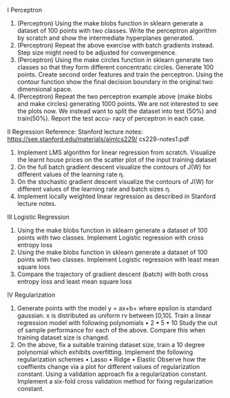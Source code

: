 I Perceptron
1. (Perceptron) Using the make blobs function in sklearn generate a dataset of 100
points with two classes. Write the perceptron algorithm by scratch and show
the intermediate hyperplanes generated.
2. (Perceptron) Repeat the above exercise with batch gradients instead. Step size
might need to be adjusted for convergenence.
3. (Perceptron) Using the make circles function in sklearn generate two classes
so that they form different concentratic circles. Generate 100 points. Create
second order features and train the perceptron. Using the contour function
show the final decision boundary in the original two dimensional space.
4. (Perceptron) Repeat the two perceptron example above (make blobs and make circles)
generating 1000 points. We are not interested to see the plots now. We instead
want to split the dataset into test (50%) and train(50%). Report the test accu-
racy of perceptron in each case.

  
II Regression
Reference: Stanford lecture notes: https://see.stanford.edu/materials/aimlcs229/
cs229-notes1.pdf
1. Implement LMS algorithm for linear regression from scratch. Visualize the
learnt house prices on the scatter plot of the input training dataset
2. On the full batch gradient descent visualize the contours of J(W) for different
values of the learning rate η.
3. On the stochastic gradient descent visualize the contours of J(W) for different
values of the learning rate and batch sizes η.
4. Implement locally weighted linear regression as described in Stanford lecture
notes.

  
III Logistic Regression
1. Using the make blobs function in sklearn generate a dataset of 100 points with
two classes. Implement Logistic regression with cross entropy loss
2. Using the make blobs function in sklearn generate a dataset of 100 points with
two classes. Implement Logistic regression with least mean square loss
3. Compare the trajectory of gradient descent (batch) with both cross entropy loss
and least mean square loss

  
IV Regularization
1. Generate points with the model y = ax+b+ where epsilon is standard gaussian.
x is distributed as uniform rv between [0,10]. Train a linear regression model
with following polynomials
• 2
• 5
• 10
Study the out of sample performance for each of the above. Compare this when
training dataset size is changed.
2. On the above, fix a suitable training dataset size, train a 10 degree polynomial
which exhibits overfitting. Implement the following regularization schemes
• Lasso
• Ridge
• Elastic
Observe how the coeffients change via a plot for different values of regularization
constant. Using a validation approach fix a regularization constant. Implement
a six-fold cross validation method for fixing regularization constant.